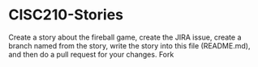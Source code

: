 # CISC210-Stories

Create a story about the fireball game, create the JIRA issue, create a branch named from the story, write the story into this file
(README.md), and then do a pull request for your changes.
Fork
